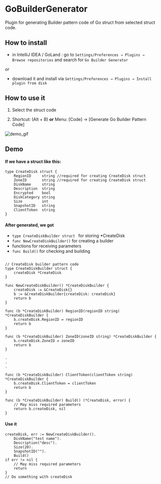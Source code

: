 # GoBuilderGenerator

Plugin for generating Builder pattern code of Go struct from selected struct code.

## How to install

- in IntelliJ IDEA / GoLand : go to `Settings/Preferences → Plugins → Browse repositories` and search for `Go Builder Generator`

_or_

- download it and install via `Settings/Preferences → Plugins → Install plugin from disk`


## How to use it

1. Select the struct code

2. Shortcut: (Alt + B) **or** Menu: [Code] → [Generate Go Builder Pattern Code]

![demo_gif](pic/demo.gif)

## Demo

#### If we have a struct like this:

```
type CreateDisk struct {
	RegionID     string //required for creating CreateDisk struct
	ZoneID       string //required for creating CreateDisk struct
	DiskName     string
	Description  string
	Encrypted    bool
	DiskCategory string
	Size         int
	SnapshotID   string
	ClientToken  string
}
```

#### After generated, we got

- `type CreateDiskBuilder struct ` for storing *CreateDisk
- `func NewCreateDiskBuilder()` for creating a builder
- functions for receiving parameters
- `func Build()` for checking and building

```

// CreateDisk builder pattern code
type CreateDiskBuilder struct {
	createDisk *CreateDisk
}
```

```
func NewCreateDiskBuilder() *CreateDiskBuilder {
	createDisk := &CreateDisk{}
	b := &CreateDiskBuilder{createDisk: createDisk}
	return b
}
```

```
func (b *CreateDiskBuilder) RegionID(regionID string) *CreateDiskBuilder {
	b.createDisk.RegionID = regionID
	return b
}

func (b *CreateDiskBuilder) ZoneID(zoneID string) *CreateDiskBuilder {
	b.createDisk.ZoneID = zoneID
	return b
}

.
.
.

func (b *CreateDiskBuilder) ClientToken(clientToken string) *CreateDiskBuilder {
	b.createDisk.ClientToken = clientToken
	return b
}
```

```
func (b *CreateDiskBuilder) Build() (*CreateDisk, error) {
    // May miss required parameters
	return b.createDisk, nil
}
```

#### Use it

```
createDisk, err := NewCreateDiskBuilder().
	DiskName("test name").
	Description("desc").
	Size(20).
	SnapshotID("").
	Build()
if err != nil {
	// May miss required parameters
	return
}
// Do something with createDisk
```